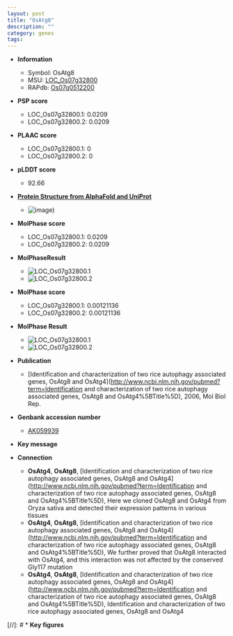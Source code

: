 ```yaml
---
layout: post
title: "OsAtg8"
description: ""
category: genes
tags: 
---
```


* **Information**  
    + Symbol: OsAtg8  
    + MSU: [LOC_Os07g32800](http://rice.plantbiology.msu.edu/cgi-bin/ORF_infopage.cgi?orf=LOC_Os07g32800)  
    + RAPdb: [Os07g0512200](http://rapdb.dna.affrc.go.jp/viewer/gbrowse_details/irgsp1?name=Os07g0512200)  

* **PSP score**  
    + LOC_Os07g32800.1: 0.0209 
    + LOC_Os07g32800.2: 0.0209 

* **PLAAC score**  
    + LOC_Os07g32800.1: 0 
    + LOC_Os07g32800.2: 0 

* **pLDDT score**
    + 92.66

* **[Protein Structure from AlphaFold and UniProt](https://www.uniprot.org/uniprotkb/Q69RC4/entry#structure)**
    + ![image](https://ricepsp.github.io/images/Q6/AF-Q69RC4-F1.png))

* **MolPhase score**
    + LOC_Os07g32800.1: 0.0209
    + LOC_Os07g32800.2: 0.0209

* **MolPhaseResult**
    + ![LOC_Os07g32800.1](https://ricepsp.github.io/pictures/LOC_Os07g/LOC_Os07g32800.1.png)
    + ![LOC_Os07g32800.2](https://ricepsp.github.io/pictures/LOC_Os07g/LOC_Os07g32800.2.png)

* **MolPhase score**
    + LOC_Os07g32800.1: 0.00121136
    + LOC_Os07g32800.2: 0.00121136

* **MolPhase Result**
    + ![LOC_Os07g32800.1](https://304243504.github.io/Pictures/LOC_Os07g/LOC_Os07g32800.1.png)
    + ![LOC_Os07g32800.2](https://304243504.github.io/Pictures/LOC_Os07g/LOC_Os07g32800.2.png)

* **Publication**  
    + [Identification and characterization of two rice autophagy associated genes, OsAtg8 and OsAtg4](http://www.ncbi.nlm.nih.gov/pubmed?term=Identification and characterization of two rice autophagy associated genes, OsAtg8 and OsAtg4%5BTitle%5D), 2006, Mol Biol Rep.

* **Genbank accession number**  
    + [AK059939](http://www.ncbi.nlm.nih.gov/nuccore/AK059939)

* **Key message**  

* **Connection**  
    + __OsAtg4__, __OsAtg8__, [Identification and characterization of two rice autophagy associated genes, OsAtg8 and OsAtg4](http://www.ncbi.nlm.nih.gov/pubmed?term=Identification and characterization of two rice autophagy associated genes, OsAtg8 and OsAtg4%5BTitle%5D), Here we cloned OsAtg8 and OsAtg4 from Oryza sativa and detected their expression patterns in various tissues
    + __OsAtg4__, __OsAtg8__, [Identification and characterization of two rice autophagy associated genes, OsAtg8 and OsAtg4](http://www.ncbi.nlm.nih.gov/pubmed?term=Identification and characterization of two rice autophagy associated genes, OsAtg8 and OsAtg4%5BTitle%5D), We further proved that OsAtg8 interacted with OsAtg4, and this interaction was not affected by the conserved Gly117 mutation
    + __OsAtg4__, __OsAtg8__, [Identification and characterization of two rice autophagy associated genes, OsAtg8 and OsAtg4](http://www.ncbi.nlm.nih.gov/pubmed?term=Identification and characterization of two rice autophagy associated genes, OsAtg8 and OsAtg4%5BTitle%5D), Identification and characterization of two rice autophagy associated genes, OsAtg8 and OsAtg4

[//]: # * **Key figures**  



